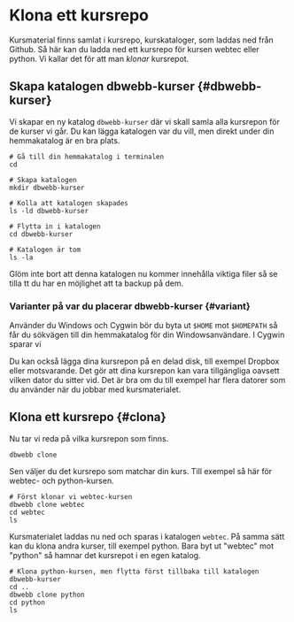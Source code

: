 Klona ett kursrepo
==================================

Kursmaterial finns samlat i kursrepo, kurskataloger, som laddas ned från Github. Så här kan du ladda ned ett kursrepo för kursen webtec eller python. Vi kallar det för att man *klonar* kursrepot.



Skapa katalogen dbwebb-kurser {#dbwebb-kurser}
----------------------------------

Vi skapar en ny katalog `dbwebb-kurser` där vi skall samla alla kursrepon för de kurser vi går. Du kan lägga katalogen var du vill, men direkt under din hemmakatalog är en bra plats.

```text
# Gå till din hemmakatalog i terminalen
cd

# Skapa katalogen
mkdir dbwebb-kurser

# Kolla att katalogen skapades
ls -ld dbwebb-kurser

# Flytta in i katalogen
cd dbwebb-kurser

# Katalogen är tom
ls -la
```

Glöm inte bort att denna katalogen nu kommer innehålla viktiga filer så se tilla tt du har en möjlighet att ta backup på dem.



### Varianter på var du placerar dbwebb-kurser {#variant}

Använder du Windows och Cygwin bör du byta ut `$HOME` mot `$HOMEPATH` så får du sökvägen till din hemmakatalog för din Windowsanvändare. I Cygwin sparar vi 

Du kan också lägga dina kursrepon på en delad disk, till exempel Dropbox eller motsvarande. Det gör att dina kursrepon kan vara tillgängliga oavsett vilken dator du sitter vid. Det är bra om du till exempel har flera datorer som du använder när du jobbar med kursmaterialet.



Klona ett kursrepo {#clona}
----------------------------------

Nu tar vi reda på vilka kursrepon som finns.

```text
dbwebb clone
```

Sen väljer du det kursrepo som matchar din kurs. Till exempel så här för webtec- och python-kursen.

```text
# Först klonar vi webtec-kursen
dbwebb clone webtec
cd webtec
ls
```

Kursmaterialet laddas nu ned och sparas i katalogen `webtec`. På samma sätt kan du klona andra kurser, till exempel python. Bara byt ut "webtec" mot "python" så hamnar det kursrepot i en egen katalog.

```text
# Klona python-kursen, men flytta först tillbaka till katalogen dbwebb-kurser
cd ..
dbwebb clone python
cd python
ls
```
